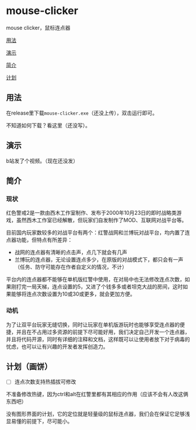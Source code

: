 # mouse-clicker

mouse clicker，鼠标连点器

[用法](#用法)

[演示](#演示)

[简介](#简介)

[计划](#计划)

## 用法

在release里下载`mouse-clicker.exe`（还没上传），双击运行即可。

不知道如何下载？看这里（还没写）。

## 演示

b站发了个视频。（现在还没发）

## 简介

### 现状

红色警戒2是一款由西木工作室制作、发布于2000年10月23日的即时战略类游戏，虽然西木工作室已经解散，但玩家们自发制作了MOD、互联网对战平台等。

目前国内玩家数较多的对战平台有两个：红警战网和兰博玩对战平台，均内置了连点器功能，但特点有所差异：

- 战网的连点器有清晰的点击声，点几下就会有几声
- 兰博玩的连点器，无论设置连点多少，在原版的对战模式下，都只会有一声（任务、防守可能存在作者自定义的情况，不计）

平台内的连点器都不能够在单机版红警中使用，在对局中也无法修改连点次数，如果刚打完一局天梯，连点设置的5，又进了个钱多多或者坦克大战的房间，这时如果能够将连点次数设置为10或30或更多，就会更加方便。

### 动机

为了让双平台玩家无缝切换，同时让玩家在单机版游玩时也能够享受连点器的便捷，并且在不占用过多资源的前提下尽可能好用，我们决定自己开发一个连点器，并且将代码开源，同时有详细的注释和文档，这样既可以让使用者放下对于病毒的忧虑，也可以让有兴趣的开发者发挥创造力。

## 计划（画饼）

- [ ] 连点次数支持热插拔可修改

不准备修改热键，因为ctrl和alt在红警里都有其相应的作用（应该不会有人改这俩东西吧）

没有图形界面的计划，它的定位就是轻量级的鼠标连点器，我们会在保证它足够浅显易懂的前提下，尽可能小。
